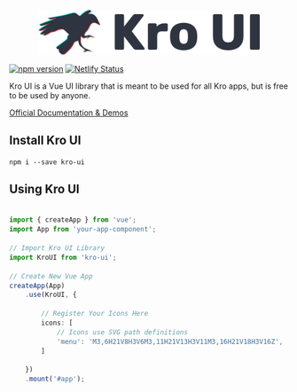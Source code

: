 <p align="center">
    <img width="400" src="./src/assets/logo.png">
</p>

[![npm version](https://badge.fury.io/js/kro-ui.svg)](https://www.npmjs.com/package/kro-ui) [![Netlify Status](https://api.netlify.com/api/v1/badges/22371d16-1732-46f6-8adc-ad72d049066f/deploy-status)](https://app.netlify.com/sites/peaceful-lamarr-c91179/deploys)

Kro UI is a Vue UI library that is meant to be used for all Kro apps, but is free to be used by anyone. 

[Official Documentation & Demos](https://ui.black-kro.dev)

## Install Kro UI
```
npm i --save kro-ui
```

## Using Kro UI
```ts

import { createApp } from 'vue';
import App from 'your-app-component';

// Import Kro UI Library
import KroUI from 'kro-ui';

// Create New Vue App
createApp(App)
    .use(KroUI, {

        // Register Your Icons Here
        icons: [
            // Icons use SVG path definitions
            'menu': 'M3,6H21V8H3V6M3,11H21V13H3V11M3,16H21V18H3V16Z',
        ]

    })
    .mount('#app');

```
